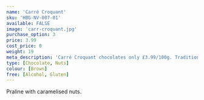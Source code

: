 ```yaml
---
name: 'Carré Croquant'
sku: 'HBG-NV-007-01'
available: FALSE
image: 'carr-croquant.jpg'
purchase_option: 3
price: 3.99
cost_price: 0
weight: 19
meta_description: 'Carré Croquant chocolates only £3.99/100g. Traditional sweets and more at Humbugs Confectionery Store. Specialists in satisfying your sweet tooth!'
type: [Chocolate, Nuts]
colour: [Brown]
free: [Alcohol, Gluten]
---
```

Praline with caramelised nuts.